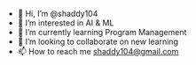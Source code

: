 - 👋 Hi, I’m @shaddy104
- 👀 I’m interested in AI & ML
- 🌱 I’m currently learning Program Management
- 💞️ I’m looking to collaborate on new learning
- 📫 How to reach me shaddy104@gmail.com

<!---
shaddy104/shaddy104 is a ✨ special ✨ repository because its `README.md` (this file) appears on your GitHub profile.
You can click the Preview link to take a look at your changes.
--->
